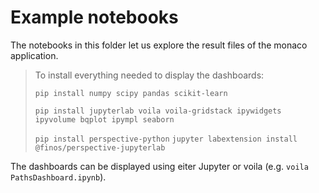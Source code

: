 # Example notebooks

The notebooks in this folder let us explore the result files of the monaco application.

> To install everything needed to display the dashboards:
>
> `pip install numpy scipy pandas scikit-learn`
>
> `pip install jupyterlab voila voila-gridstack ipywidgets ipyvolume bqplot ipympl seaborn`
>
> `pip install perspective-python`
> `jupyter labextension install @finos/perspective-jupyterlab`

The dashboards can be displayed using eiter Jupyter or voila (e.g. `voila PathsDashboard.ipynb`).
